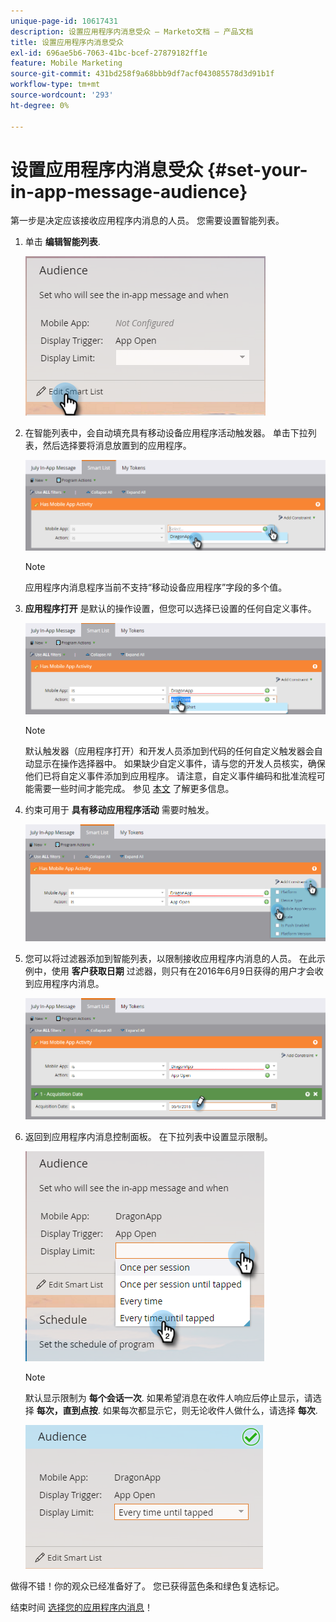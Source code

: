 ```yaml
---
unique-page-id: 10617431
description: 设置应用程序内消息受众 — Marketo文档 — 产品文档
title: 设置应用程序内消息受众
exl-id: 696ae5b6-7063-41bc-bcef-27879182ff1e
feature: Mobile Marketing
source-git-commit: 431bd258f9a68bbb9df7acf043085578d3d91b1f
workflow-type: tm+mt
source-wordcount: '293'
ht-degree: 0%

---
```


# 设置应用程序内消息受众 {#set-your-in-app-message-audience}

第一步是决定应该接收应用程序内消息的人员。 您需要设置智能列表。

1. 单击 **编辑智能列表**.

   ![](assets/image2016-5-9-15-3a15-3a7.png)

1. 在智能列表中，会自动填充具有移动设备应用程序活动触发器。 单击下拉列表，然后选择要将消息放置到的应用程序。

   ![](assets/image2016-5-9-15-3a18-3a10.png)

   >[!NOTE]
   >
   >应用程序内消息程序当前不支持“移动设备应用程序”字段的多个值。

1. **应用程序打开** 是默认的操作设置，但您可以选择已设置的任何自定义事件。

   ![](assets/image2016-5-9-15-3a20-3a23.png)

   >[!NOTE]
   >
   >默认触发器（应用程序打开）和开发人员添加到代码的任何自定义触发器会自动显示在操作选择器中。 如果缺少自定义事件，请与您的开发人员核实，确保他们已将自定义事件添加到应用程序。 请注意，自定义事件编码和批准流程可能需要一些时间才能完成。 参见 [本文](/help/marketo/product-docs/mobile-marketing/admin/before-you-create-push-notifications-and-in-app-messages.md) 了解更多信息。

1. 约束可用于 **具有移动应用程序活动** 需要时触发。

   ![](assets/image2016-5-9-15-3a22-3a27.png)

1. 您可以将过滤器添加到智能列表，以限制接收应用程序内消息的人员。 在此示例中，使用 **客户获取日期** 过滤器，则只有在2016年6月9日获得的用户才会收到应用程序内消息。

   ![](assets/image2016-5-9-15-3a26-3a2.png)

1. 返回到应用程序内消息控制面板。 在下拉列表中设置显示限制。

   ![](assets/image2016-5-9-15-3a30-3a35.png)

   >[!NOTE]
   >
   >默认显示限制为 **每个会话一次**. 如果希望消息在收件人响应后停止显示，请选择 **每次，直到点按**. 如果每次都显示它，则无论收件人做什么，请选择 **每次**.

   ![](assets/image2016-5-9-15-3a32-3a6.png)

做得不错！你的观众已经准备好了。 您已获得蓝色条和绿色复选标记。

结束时间 [选择您的应用程序内消息](/help/marketo/product-docs/mobile-marketing/in-app-messages/sending-your-in-app-message/select-your-in-app-message.md)！
